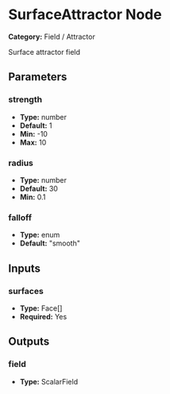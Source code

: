
# SurfaceAttractor Node

**Category:** Field / Attractor

Surface attractor field

## Parameters


### strength
- **Type:** number
- **Default:** 1
- **Min:** -10
- **Max:** 10



### radius
- **Type:** number
- **Default:** 30
- **Min:** 0.1




### falloff
- **Type:** enum
- **Default:** "smooth"





## Inputs


### surfaces
- **Type:** Face[]
- **Required:** Yes



## Outputs


### field
- **Type:** ScalarField




